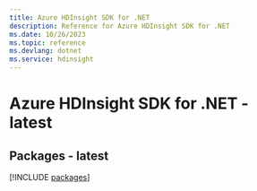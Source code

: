 ```yaml
---
title: Azure HDInsight SDK for .NET
description: Reference for Azure HDInsight SDK for .NET
ms.date: 10/26/2023
ms.topic: reference
ms.devlang: dotnet
ms.service: hdinsight
---
```

# Azure HDInsight SDK for .NET - latest
## Packages - latest
[!INCLUDE [packages](hdinsight-index.md)]